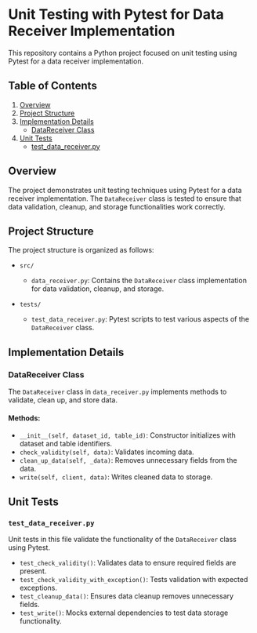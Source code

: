 # Unit Testing with Pytest for Data Receiver Implementation

This repository contains a Python project focused on unit testing using Pytest for a data receiver implementation.

## Table of Contents

1. [Overview](#overview)
2. [Project Structure](#project-structure)
3. [Implementation Details](#implementation-details)
    - [DataReceiver Class](#datareceiver-class)
4. [Unit Tests](#unit-tests)
    - [test_data_receiver.py](#test_data_receiverpy)

## Overview

The project demonstrates unit testing techniques using Pytest for a data receiver implementation. The `DataReceiver` class is tested to ensure that data validation, cleanup, and storage functionalities work correctly.

## Project Structure

The project structure is organized as follows:

- `src/`
  - `data_receiver.py`: Contains the `DataReceiver` class implementation for data validation, cleanup, and storage.

- `tests/`
  - `test_data_receiver.py`: Pytest scripts to test various aspects of the `DataReceiver` class.

## Implementation Details

### DataReceiver Class

The `DataReceiver` class in `data_receiver.py` implements methods to validate, clean up, and store data.

#### Methods:

- `__init__(self, dataset_id, table_id)`: Constructor initializes with dataset and table identifiers.
- `check_validity(self, data)`: Validates incoming data.
- `clean_up_data(self, _data)`: Removes unnecessary fields from the data.
- `write(self, client, data)`: Writes cleaned data to storage.

## Unit Tests

### `test_data_receiver.py`

Unit tests in this file validate the functionality of the `DataReceiver` class using Pytest.

- `test_check_validity()`: Validates data to ensure required fields are present.
- `test_check_validity_with_exception()`: Tests validation with expected exceptions.
- `test_cleanup_data()`: Ensures data cleanup removes unnecessary fields.
- `test_write()`: Mocks external dependencies to test data storage functionality.